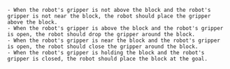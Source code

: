 
    - When the robot's gripper is not above the block and the robot's gripper is not near the block, the robot should place the gripper above the block.
    - When the robot's gripper is above the block and the robot's gripper is open, the robot should drop the gripper around the block.
    - When the robot's gripper is near the block and the robot's gripper is open, the robot should close the gripper around the block.
    - When the robot's gripper is holding the block and the robot's gripper is closed, the robot should place the block at the goal.